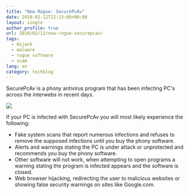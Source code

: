 ```yaml
---
title: "New Rogue: SecurePcAv"
date: 2010-02-12T22:13:00+00:00
layout: single
author_profile: true
url: 2010/02/12/new-rogue-securepcav/
tags:
  - Hijack
  - malware
  - rogue software
  - scam
lang: en
category: techblog
---
```

SecurePcAv is a phony antivirus program that has been infecting PC's across the interwebs in recent days.

<div>
  <a href="http://2.bp.blogspot.com/_vaUVXcmC3OI/S3XLWPBuTEI/AAAAAAAAA64/SaNngDhEJ9M/s1600-h/SecurePcAv.Fakesmoke_GUI.jpg" imageanchor="1"><img border="0" src="http://2.bp.blogspot.com/_vaUVXcmC3OI/S3XLWPBuTEI/AAAAAAAAA64/SaNngDhEJ9M/s640/SecurePcAv.Fakesmoke_GUI.jpg" /></a>
</div>

If your PC is infected with SecurePcAv you will most likely experience the following:

  * Fake system scans that report numerous infections and refuses to remove the supposed infections until you buy the phony software.
  * Alerts and warnings stating the PC is under attack or unprotected and recommends you buy the phony software.
  * Other software will not work, when attempting to open programs a warning stating the program is infected appears and the software is closed.
  * Web browser hijacking, redirecting the user to malicious websites or showing false security warnings on sites like Google.com.